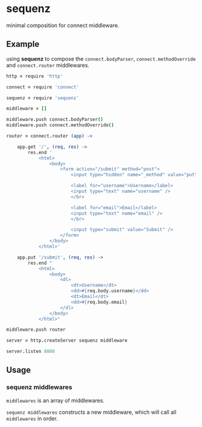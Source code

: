 # sequenz

minimal composition for connect middleware.

## Example

using **sequenz** to compose the `connect.bodyParser`, `connect.methodOverride` and
`connect.router` middlewares.

```coffeescript
http = require 'http'

connect = require 'connect'

sequenz = require 'sequenz'

middleware = []

middleware.push connect.bodyParser()
middleware.push connect.methodOverride()

router = connect.router (app) ->

    app.get '/', (req, res) ->
        res.end '
            <html>
                <body>
                    <form action="/submit" method="post">
                        <input type="hidden" name="_method" value="put" />

                        <label for="username">Username</label>
                        <input type="text" name="username" />
                        </br>

                        <label for="email">Email</label>
                        <input type="text" name="email" />
                        </br>

                        <input type="submit" value="Submit" />
                    </form>
                </body>
            </html>'

    app.put '/submit', (req, res) ->
        res.end "
            <html>
                <body>
                    <dl>
                        <dt>Username</dt>
                        <dd>#{req.body.username}</dd>
                        <dt>Email</dt>
                        <dd>#{req.body.email}
                    </dl>
                </body>
            </html>"

middleware.push router

server = http.createServer sequenz middleware

server.listen 8080
```

## Usage

### sequenz middlewares

`middlewares` is an array of middlewares.

`sequenz middlewares` constructs a new middleware, which will call
all `middlewares` in order.
